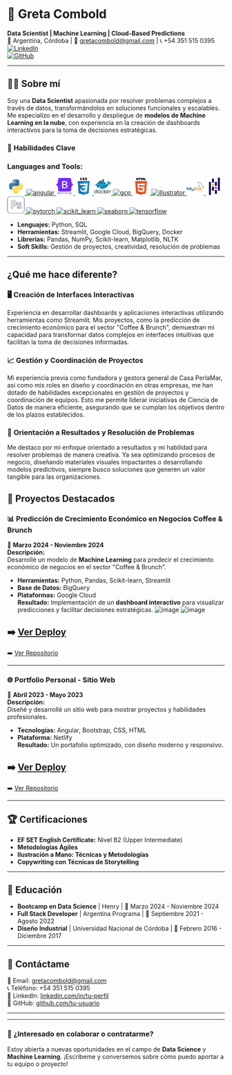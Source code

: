# 🌟 Greta Combold  
**Data Scientist | Machine Learning | Cloud-Based Predictions**  
📍 Argentina, Córdoba | 📧 gretacombold@gmail.com | 📞 +54 351 515 0395  
[![LinkedIn](https://img.shields.io/badge/LinkedIn-Connect-blue?logo=linkedin)](https://www.linkedin.com/in/greta-combold-b54a69220/)  
[![GitHub](https://img.shields.io/badge/GitHub-Profile-black?logo=github)](https://github.com/PerlaMarGreta)  

---

## 👩‍💻 **Sobre mí**  
Soy una **Data Scientist** apasionada por resolver problemas complejos a través de datos, transformándolos en soluciones funcionales y escalables. Me especializo en el desarrollo y despliegue de **modelos de Machine Learning en la nube**, con experiencia en la creación de dashboards interactivos para la toma de decisiones estratégicas.  

### 🔑 **Habilidades Clave**
<h3 align="left">Languages and Tools:</h3>
<p align="left"> <a href="https://www.python.org" target="_blank" rel="noreferrer"> <img src="https://raw.githubusercontent.com/devicons/devicon/master/icons/python/python-original.svg" alt="python" width="40" height="40"/> </a> 
<a href="https://angular.io" target="_blank" rel="noreferrer"> <img src="https://angular.io/assets/images/logos/angular/angular.svg" alt="angular" width="40" height="40"/> </a> <a href="https://getbootstrap.com" target="_blank" rel="noreferrer"> <img src="https://raw.githubusercontent.com/devicons/devicon/master/icons/bootstrap/bootstrap-plain-wordmark.svg" alt="bootstrap" width="40" height="40"/> </a> <a href="https://www.w3schools.com/css/" target="_blank" rel="noreferrer"> <img src="https://raw.githubusercontent.com/devicons/devicon/master/icons/css3/css3-original-wordmark.svg" alt="css3" width="40" height="40"/> </a> <a href="https://www.docker.com/" target="_blank" rel="noreferrer"> <img src="https://raw.githubusercontent.com/devicons/devicon/master/icons/docker/docker-original-wordmark.svg" alt="docker" width="40" height="40"/> </a> <a href="https://cloud.google.com" target="_blank" rel="noreferrer"> <img src="https://www.vectorlogo.zone/logos/google_cloud/google_cloud-icon.svg" alt="gcp" width="40" height="40"/> </a> <a href="https://www.w3.org/html/" target="_blank" rel="noreferrer"> <img src="https://raw.githubusercontent.com/devicons/devicon/master/icons/html5/html5-original-wordmark.svg" alt="html5" width="40" height="40"/> </a> <a href="https://www.adobe.com/in/products/illustrator.html" target="_blank" rel="noreferrer"> <img src="https://www.vectorlogo.zone/logos/adobe_illustrator/adobe_illustrator-icon.svg" alt="illustrator" width="40" height="40"/> </a> <a href="https://www.mysql.com/" target="_blank" rel="noreferrer"> <img src="https://raw.githubusercontent.com/devicons/devicon/master/icons/mysql/mysql-original-wordmark.svg" alt="mysql" width="40" height="40"/> </a> <a href="https://pandas.pydata.org/" target="_blank" rel="noreferrer"> <img src="https://raw.githubusercontent.com/devicons/devicon/2ae2a900d2f041da66e950e4d48052658d850630/icons/pandas/pandas-original.svg" alt="pandas" width="40" height="40"/> </a> <a href="https://www.photoshop.com/en" target="_blank" rel="noreferrer"> <img src="https://raw.githubusercontent.com/devicons/devicon/master/icons/photoshop/photoshop-line.svg" alt="photoshop" width="40" height="40"/> </a> <a href="https://pytorch.org/" target="_blank" rel="noreferrer"> <img src="https://www.vectorlogo.zone/logos/pytorch/pytorch-icon.svg" alt="pytorch" width="40" height="40"/> </a> <a href="https://scikit-learn.org/" target="_blank" rel="noreferrer"> <img src="https://upload.wikimedia.org/wikipedia/commons/0/05/Scikit_learn_logo_small.svg" alt="scikit_learn" width="40" height="40"/> </a> <a href="https://seaborn.pydata.org/" target="_blank" rel="noreferrer"> <img src="https://seaborn.pydata.org/_images/logo-mark-lightbg.svg" alt="seaborn" width="40" height="40"/> </a> <a href="https://www.tensorflow.org" target="_blank" rel="noreferrer"> <img src="https://www.vectorlogo.zone/logos/tensorflow/tensorflow-icon.svg" alt="tensorflow" width="40" height="40"/> </a>  </a> </p>

- **Lenguajes:** Python, SQL  
- **Herramientas:** Streamlit, Google Cloud, BigQuery, Docker  
- **Librerías:** Pandas, NumPy, Scikit-learn, Matplotlib, NLTK  
- **Soft Skills:** Gestión de proyectos, creatividad, resolución de problemas  

---
## ¿Qué me hace diferente?

### 🖥️ **Creación de Interfaces Interactivas**
Experiencia en desarrollar dashboards y aplicaciones interactivas utilizando herramientas como Streamlit. Mis proyectos, como la predicción de crecimiento económico para el sector "Coffee & Brunch", demuestran mi capacidad para transformar datos complejos en interfaces intuitivas que facilitan la toma de decisiones informadas.

### 📈 **Gestión y Coordinación de Proyectos**
Mi experiencia previa como fundadora y gestora general de Casa PerlaMar, así como mis roles en diseño y coordinación en otras empresas, me han dotado de habilidades excepcionales en gestión de proyectos y coordinación de equipos. Esto me permite liderar iniciativas de Ciencia de Datos de manera eficiente, asegurando que se cumplan los objetivos dentro de los plazos establecidos.

### 🎯 **Orientación a Resultados y Resolución de Problemas**
Me destaco por mi enfoque orientado a resultados y mi habilidad para resolver problemas de manera creativa. Ya sea optimizando procesos de negocio, diseñando materiales visuales impactantes o desarrollando modelos predictivos, siempre busco soluciones que generen un valor tangible para las organizaciones.


## 💼 **Proyectos Destacados**  

### 📊 **Predicción de Crecimiento Económico en Negocios Coffee & Brunch**  
📅 **Marzo 2024 - Noviembre 2024**  
**Descripción:**  
Desarrollé un modelo de **Machine Learning** para predecir el crecimiento económico de negocios en el sector "Coffee & Brunch".  
- **Herramientas:** Python, Pandas, Scikit-learn, Streamlit  
- **Base de Datos:** BigQuery  
- **Plataformas:** Google Cloud  
**Resultado:** Implementación de un **dashboard interactivo** para visualizar predicciones y facilitar decisiones estratégicas.
  ![image](https://github.com/user-attachments/assets/cb0e20e0-a64f-49b0-8a70-451f51f05de5)
  ![image](https://github.com/user-attachments/assets/2de55852-3b34-4e73-bdc8-13b845c7277f)

 
## ➡️ [Ver Deploy ](https://demofinal-service-617289872457.us-central1.run.app/)

➡️ [Ver Repositorio](https://github.com/PerlaMarGreta/CoffeandShop_DataNova)

---

### 🌐 **Portfolio Personal - Sitio Web**  
📅 **Abril 2023 - Mayo 2023**  
**Descripción:**  
Diseñé y desarrollé un sitio web para mostrar proyectos y habilidades profesionales.  
- **Tecnologías:** Angular, Bootstrap, CSS, HTML  
- **Plataforma:** Netlify  
**Resultado:** Un portafolio optimizado, con diseño moderno y responsivo.  
## ➡️ [Ver Deploy ](https://gretacombold.netlify.app/)

➡️ [Ver Repositorio](https://github.com/PerlaMarGreta/GretaCombold)

---

## 🏆 **Certificaciones**
- **EF SET English Certificate:** Nivel B2 (Upper Intermediate)  
- **Metodologías Ágiles**  
- **Ilustración a Mano: Técnicas y Metodologías**  
- **Copywriting con Técnicas de Storytelling**  

---

## 🌟 **Educación**
- **Bootcamp en Data Science** | Henry | 📅 Marzo 2024 - Noviembre 2024  
- **Full Stack Developer** | Argentina Programa | 📅 Septiembre 2021 - Agosto 2022  
- **Diseño Industrial** | Universidad Nacional de Córdoba | 📅 Febrero 2016 - Diciembre 2017  

---

## 💌 **Contáctame**
📧 Email: [gretacombold@gmail.com](mailto:gretacombold@gmail.com)  
📞 Teléfono: +54 351 515 0395  
🔗 LinkedIn: [linkedin.com/in/tu-perfil](https://linkedin.com/in/tu-perfil)  
🔗 GitHub: [github.com/tu-usuario](https://github.com/tu-usuario)

---

---

### 🤝 **¿Interesado en colaborar o contratarme?**
Estoy abierta a nuevas oportunidades en el campo de **Data Science** y **Machine Learning**. ¡Escríbeme y conversemos sobre cómo puedo aportar a tu equipo o proyecto!
